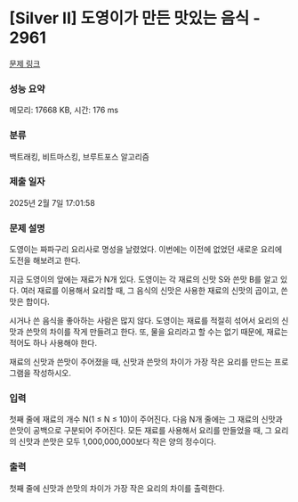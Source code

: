 # [Silver II] 도영이가 만든 맛있는 음식 - 2961 

[문제 링크](https://www.acmicpc.net/problem/2961) 

### 성능 요약

메모리: 17668 KB, 시간: 176 ms

### 분류

백트래킹, 비트마스킹, 브루트포스 알고리즘

### 제출 일자

2025년 2월 7일 17:01:58

### 문제 설명

<p>도영이는 짜파구리 요리사로 명성을 날렸었다. 이번에는 이전에 없었던 새로운 요리에 도전을 해보려고 한다.</p>

<p>지금 도영이의 앞에는 재료가 N개 있다. 도영이는 각 재료의 신맛 S와 쓴맛 B를 알고 있다. 여러 재료를 이용해서 요리할 때, 그 음식의 신맛은 사용한 재료의 신맛의 곱이고, 쓴맛은 합이다.</p>

<p>시거나 쓴 음식을 좋아하는 사람은 많지 않다. 도영이는 재료를 적절히 섞어서 요리의 신맛과 쓴맛의 차이를 작게 만들려고 한다. 또, 물을 요리라고 할 수는 없기 때문에, 재료는 적어도 하나 사용해야 한다.</p>

<p>재료의 신맛과 쓴맛이 주어졌을 때, 신맛과 쓴맛의 차이가 가장 작은 요리를 만드는 프로그램을 작성하시오.</p>

### 입력 

 <p>첫째 줄에 재료의 개수 N(1 ≤ N ≤ 10)이 주어진다. 다음 N개 줄에는 그 재료의 신맛과 쓴맛이 공백으로 구분되어 주어진다. 모든 재료를 사용해서 요리를 만들었을 때, 그 요리의 신맛과 쓴맛은 모두 1,000,000,000보다 작은 양의 정수이다.</p>

### 출력 

 <p>첫째 줄에 신맛과 쓴맛의 차이가 가장 작은 요리의 차이를 출력한다. </p>

